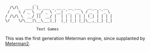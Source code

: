 ```
             _
  /\/\   ___| |_ ___ _ __ _ __ ___   __ _ _ __
 /    \ / _ \ __/ _ \ '__| '_ ` _ \ / _` | '_ \
/ /\/\ \  __/ ||  __/ |  | | | | | | (_| | | | |
\/    \/\___|\__\___|_|  |_| |_| |_|\__,_|_| |_|

              Text Games
```
			  
This was the first generation Meterman engine, since supplanted
by [Meterman2](https://github.com/jessepav/meterman2).
